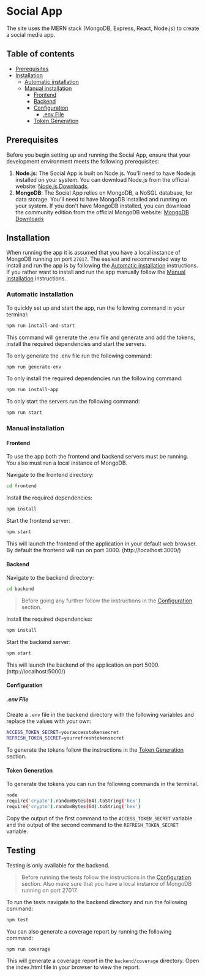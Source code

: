 # Social App

The site uses the MERN stack (MongoDB, Express, React, Node.js) to create a social media app.

## Table of contents

- [Prerequisites](#prerequisites)
- [Installation](#installation)
  - [Automatic installation](#automatic-installation)
  - [Manual installation](#manual-installation)
    - [Frontend](#frontend)
    - [Backend](#backend)
    - [Configuration](#configuration)
      - [.env File](#env-file) 
    - [Token Generation](#token-generation)


## Prerequisites

Before you begin setting up and running the Social App, ensure that your development environment meets the following prerequisites:

1. **Node.js**: The Social App is built on Node.js. You'll need to have Node.js installed on your system. You can download Node.js from the official website: [Node.js Downloads](https://nodejs.org/en/download/).
1. **MongoDB**: The Social App relies on MongoDB, a NoSQL database, for data storage. You'll need to have MongoDB installed and running on your system. If you don't have MongoDB installed, you can download the community edition from the official MongoDB website: [MongoDB Downloads](https://www.mongodb.com/try/download/community)

## Installation

When running the app it is assumed that you have a local instance of MongoDB running on port ``27017``.
The easiest and recommended way to install and run the app is by following the [Automatic installation](#automatic-installation) instructions.
If you rather want to install and run the app manually follow the [Manual installation](#manual-installation) instructions.

### Automatic installation

To quickly set up and start the app, run the following command in your terminal:

```bash
npm run install-and-start
```

This command will generate the .env file and generate and add the tokens, install the required dependencies and start the servers.

To only generate the .env file run the following command:

```bash
npm run generate-env
```

To only install the required dependencies run the following command:

```bash
npm run install-app
```

To only start the servers run the following command:

```bash
npm run start
```

### Manual installation

#### Frontend

To use the app both the frontend and backend servers must be running.
You also must run a local instance of MongoDB.

Navigate to the frontend directory:

```bash
cd frontend
```

Install the required dependencies:

```bash
npm install
```

Start the frontend server:

```bash
npm start
```

This will launch the frontend of the application in your default web browser.
By default the frontend will run on port 3000. (http://localhost:3000/)

#### Backend

Navigate to the backend directory:

```bash
cd backend
```

> Before going any further follow the instructions in the [Configuration](#configuration) section.

Install the required dependencies:

```bash
npm install
```

Start the backend server:

```bash
npm start
```

This will launch the backend of the application on port 5000. (http://localhost:5000/)

#### Configuration

##### .env File

Create a `.env` file in the  backend directory with the following variables and replace the values with your own:

```bash
ACCESS_TOKEN_SECRET=youraccesstokensecret
REFRESH_TOKEN_SECRET=yourrefreshtokensecret
```

To generate the tokens follow the instructions in the [Token Generation](#token-generation) section.

#### Token Generation

To generate the tokens you can run the following commands in the terminal.

```bash
node
require('crypto').randomBytes(64).toString('hex')
require('crypto').randomBytes(64).toString('hex')
```

Copy the output of the first command to the `ACCESS_TOKEN_SECRET` variable and the output of the second command to the `REFRESH_TOKEN_SECRET` variable.

## Testing

Testing is only available for the backend.

> Before running the tests follow the instructions in the [Configuration](#configuration) section.
> Also make sure that you have a local instance of MongoDB running on port 27017.

To run the tests navigate to the backend directory and run the following command:

```bash
npm test
```

You can also generate a coverage report by running the following command:

```bash
npm run coverage
```

This will generate a coverage report in the `backend/coverage` directory. Open the index.html file in your browser to view the report.
